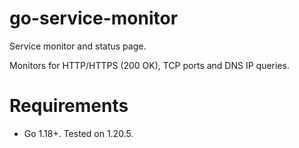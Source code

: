 # go-service-monitor
Service monitor and status page.

Monitors for HTTP/HTTPS (200 OK), TCP ports and DNS IP queries.

# Requirements

- Go 1.18+. Tested on 1.20.5.
